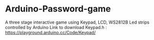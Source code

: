 # Arduino-Password-game
A three stage interactive game using Keypad, LCD, WS2812B Led strips controlled by Arduino
Link to download Keypad.h : https://playground.arduino.cc/Code/Keypad/
